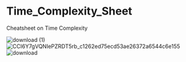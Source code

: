 # Time_Complexity_Sheet


Cheatsheet on Time Complexity

![download (1)](https://user-images.githubusercontent.com/65703138/151829848-7080e2fe-29d2-47a5-9c3c-a8f427d15be9.png)
![CCI6Y7gVQNIePZRDT5rb_c1262ed75ecd53ae26372a6544c6e155](https://user-images.githubusercontent.com/65703138/151829857-72dd8b01-c572-401b-b3b4-dcbbac67f33a.jpg)
![download](https://user-images.githubusercontent.com/65703138/151829867-2ae42487-b9ef-4937-8a45-5cea65ac4c1f.png)
